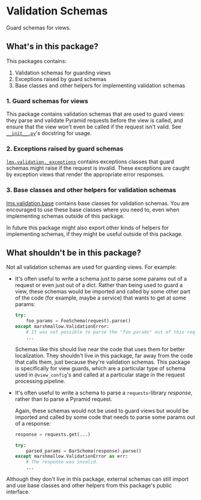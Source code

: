 # Validation Schemas

Guard schemas for views.

## What's in this package?

This packages contains:

1. Validation schemas for guarding views
2. Exceptions raised by guard schemas
2. Base classes and other helpers for implementing validation schemas

### 1. Guard schemas for views

This package contains validation schemas that are used to guard views: they
parse and validate Pyramid requests before the view is called, and ensure that
the view won't even be called if the request isn't valid.
See [`__init__.py`](__init__.py)'s docstring for usage.

### 2. Exceptions raised by guard schemas

[`lms.validation._exceptions`](_exceptions.py) contains exceptions classes that
guard schemas might raise if the request is invalid.
These exceptions are caught by exception views that render the appropriate
error responses.

### 3. Base classes and other helpers for validation schemas

[lms.validation.base](base.py) contains base classes for validation schemas.
You are encouraged to use these base classes where you need to, even when
implementing schemas outside of this package.

In future this package might also export other kinds of helpers for
implementing schemas, if they might be useful outside of this package.

## What shouldn't be in this package?

Not all validation schemas are used for guarding views. For example:

* It's often useful to write a schema just to parse some params out
  of a request or even just out of a dict. Rather than being used to guard a
  view, these schemas would be imported and called by some other part of the
  code (for example, maybe a service) that wants to get at some params:

  ```python
  try:
      foo_params = FooSchema(request).parse()
  except marshmallow.ValidationError:
      # It was not possible to parse the "foo params" out of this request.
      ...
  ```

  Schemas like this should live near the code that uses them for better
  localization. They shouldn't live in this package, far away from the code
  that calls them, just because they're validation schemas. This package is
  specifically for view guards, which are a particular type of schema used in
  `@view_config`'s and called at a particular stage in the request processing
  pipeline.

* It's often useful to write a schema to parse a `requests`-library _response_,
  rather than to parse a Pyramid request.

  Again, these schemas would not be used to guard views but would be imported
  and called by some code that needs to parse some params out of a response:

  ```python
  response = requests.get(...)

  try:
      parsed_params = BarSchema(response).parse()
  except marshmallow.ValidationError as err:
      # The response was invalid.
      ...
  ```

Although they don't live in this package, external schemas can still import and
use base classes and other helpers from this package's public interface.
